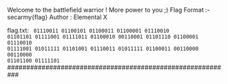 Welcome to the battlefield warrior ! More power to you ;)
Flag Format :- secarmy{flag} Author : Elemental X


flag.txt:
<code>
01110011 01100101 01100011 01100001 01110010 01101101 01111001 01111011 01100010 00110001 01101110 01100001 01110010 01111001 01011111 01101001 01110011 01011111 01100011 00110000 00110000 01101100 01111101
</code>
###########################################################

